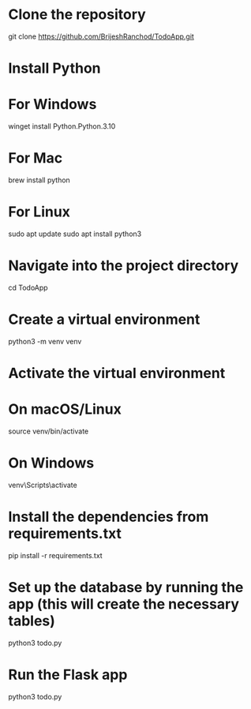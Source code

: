 # Clone the repository
git clone https://github.com/BrijeshRanchod/TodoApp.git

# Install Python 
# For Windows
winget install Python.Python.3.10

# For Mac
brew install python

# For Linux
sudo apt update
sudo apt install python3

# Navigate into the project directory
cd TodoApp

# Create a virtual environment
python3 -m venv venv

# Activate the virtual environment
# On macOS/Linux
source venv/bin/activate

# On Windows
venv\Scripts\activate

# Install the dependencies from requirements.txt
pip install -r requirements.txt

# Set up the database by running the app (this will create the necessary tables)
python3 todo.py

# Run the Flask app
python3 todo.py
